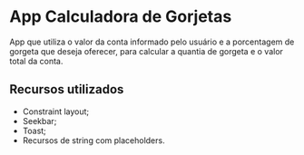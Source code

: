 # App Calculadora de Gorjetas

App que utiliza o valor da conta informado pelo usuário e a porcentagem de gorgeta que deseja oferecer, para calcular a quantia de gorgeta e o valor total da conta.

## Recursos utilizados

- Constraint layout;
- Seekbar;
- Toast;
- Recursos de string com placeholders.